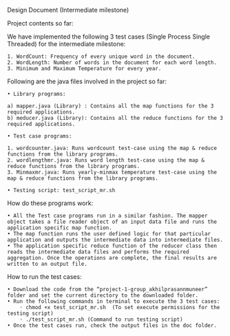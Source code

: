 Design Document (Intermediate milestone)


Project contents so far:

We have implemented the following 3 test cases (Single Process Single Threaded) for the intermediate milestone:

    1. WordCount: Frequency of every unique word in the document.
    2. WordLength: Number of words in the document for each word length.
    3. Minimum and Maximum Temperature for every year.

Following are the java files involved in the project so far:

    • Library programs:

    a) mapper.java (Library) : Contains all the map functions for the 3 required applications.
    b) meducer.java (Library): Contains all the reduce functions for the 3 required applications.

    • Test case programs:

    1. wordcountmr.java: Runs wordcount test-case using the map & reduce functions from the library programs.
    2. wordlengthmr.java: Runs word length test-case using the map & reduce functions from the library programs.
    3. Minmaxmr.java: Runs yearly-minmax temperature test-case using the map & reduce functions from the library programs.

    • Testing script: test_script_mr.sh

How do these programs work:

    • All the Test case programs run in a similar fashion. The mapper object takes a file reader object of an input data file and runs the application specific map function. 
    • The map function runs the user defined logic for that particular application and outputs the intermediate data into intermediate files.
    • The application specific reduce function of the reducer class then reads the intermediate data files and performs the required aggregation. Once the operations are complete, the final results are written to an output file.



How to run the test cases:

    • Download the code from the “project-1-group_akhilprasannmuneer” folder and set the current directory to the downloaded folder.
    • Run the following commands in terminal to execute the 3 test cases:
        ◦ chmod +x test_script_mr.sh  (To set execute permissions for the testing script)
        ◦ ./test_script_mr.sh (Command to run testing script)
    • Once the test cases run, check the output files in the doc folder.


